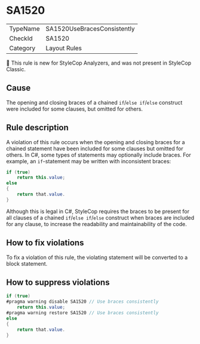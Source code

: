 ﻿# SA1520

<table>
<tr>
  <td>TypeName</td>
  <td>SA1520UseBracesConsistently</td>
</tr>
<tr>
  <td>CheckId</td>
  <td>SA1520</td>
</tr>
<tr>
  <td>Category</td>
  <td>Layout Rules</td>
</tr>
</table>

:memo: This rule is new for StyleCop Analyzers, and was not present in StyleCop Classic.

## Cause

The opening and closing braces of a chained `if`/`else if`/`else` construct were included for some clauses, but
omitted for others.

## Rule description

A violation of this rule occurs when the opening and closing braces for a chained statement have been included
for some clauses but omitted for others. In C#, some types of statements may optionally include braces. For
example, an `if`-statement may be written with inconsistent braces:

```csharp
if (true)
    return this.value;
else
{
    return that.value.
}
```

Although this is legal in C#, StyleCop requires the braces to be present for all clauses of a chained `if`/`else if`/`else` construct when braces are included for any clause, to increase the readability and maintainability of the
code.

## How to fix violations

To fix a violation of this rule, the violating statement will be converted to a block statement.

## How to suppress violations

```csharp
if (true)
#pragma warning disable SA1520 // Use braces consistently
    return this.value;
#pragma warning restore SA1520 // Use braces consistently
else
{
    return that.value.
}
```
